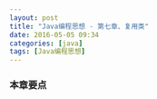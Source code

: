 ```yaml
---
layout: post
title: "Java编程思想 - 第七章、复用类"
date: 2016-05-05 09:34
categories: [java]
tags: [Java编程思想]
---
```


### 本章要点
